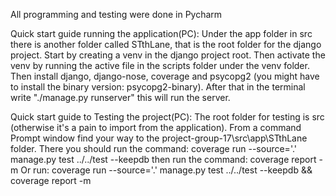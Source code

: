 All programming and testing were done in Pycharm

Quick start guide running the application(PC):
Under the app folder in src there is another folder called STthLane, that is the root folder for the django project.
Start by creating a venv in the django project root.
Then activate the venv by running the active file in the scripts folder under the venv folder.
Then install django, django-nose, coverage and psycopg2 (you might have to install the binary version: psycopg2-binary).
After that in the terminal write "./manage.py runserver" this will run the server.


Quick start guide to Testing the project(PC):
The root folder for testing is src (otherwise it's a pain to import from the application).
From a command Prompt window find your way to the project-group-17\src\app\STthLane folder.
There you should run the command: coverage run --source='.' manage.py test ../../test --keepdb
then run the command: coverage report -m
Or run: coverage run --source='.' manage.py test ../../test --keepdb && coverage report -m